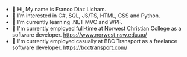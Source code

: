 - 👋 Hi, My name is Franco Diaz Licham.
- 👀 I’m interested in C#, SQL, JS/TS, HTML, CSS and Python.
- 🌱 I’m currently learning .NET MVC and WPF.
- 👷 I'm currently employed full-time at Norwest Christian College as a software developer. https://www.norwest.nsw.edu.au/
- 👷 I'm currently employed casually at BBC Transport as a freelance software developer. https://bcctransport.com/ 
  
<!---
Franco-Diaz-Licham/Franco-Diaz-Licham is a ✨ special ✨ repository because its `README.md` (this file) appears on your GitHub profile.
You can click the Preview link to take a look at your changes.
--->
